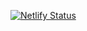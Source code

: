 [![Netlify Status](https://api.netlify.com/api/v1/badges/2c67b095-a816-4d28-bb86-039b2e209acc/deploy-status)](https://app.netlify.com/sites/rohanai/deploys)